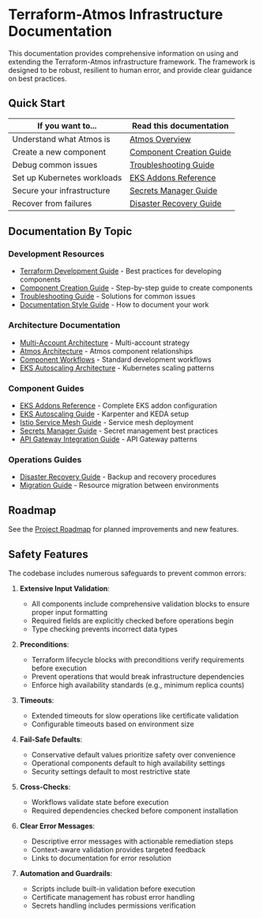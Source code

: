 # Terraform-Atmos Infrastructure Documentation

This documentation provides comprehensive information on using and extending the Terraform-Atmos infrastructure framework. The framework is designed to be robust, resilient to human error, and provide clear guidance on best practices.

## Quick Start

| If you want to... | Read this documentation |
|-------------------|-------------------------|
| Understand what Atmos is | [Atmos Overview](Atmos.md) |
| Create a new component | [Component Creation Guide](component-creation-guide.md) |
| Debug common issues | [Troubleshooting Guide](troubleshooting-guide.md) |
| Set up Kubernetes workloads | [EKS Addons Reference](eks-addons-reference.md) |
| Secure your infrastructure | [Secrets Manager Guide](secrets-manager-guide.md) |
| Recover from failures | [Disaster Recovery Guide](disaster-recovery-guide.md) |

## Documentation By Topic

### Development Resources

- [Terraform Development Guide](tf-dev-guide.md) - Best practices for developing components
- [Component Creation Guide](component-creation-guide.md) - Step-by-step guide to create components
- [Troubleshooting Guide](troubleshooting-guide.md) - Solutions for common issues
- [Documentation Style Guide](documentation-style-guide.md) - How to document your work

### Architecture Documentation

- [Multi-Account Architecture](diagrams/multi-account-architecture.md) - Multi-account strategy
- [Atmos Architecture](diagrams/atmos-architecture.md) - Atmos component relationships
- [Component Workflows](diagrams/component-workflows.md) - Standard development workflows
- [EKS Autoscaling Architecture](diagrams/eks-autoscaling-architecture.md) - Kubernetes scaling patterns

### Component Guides

- [EKS Addons Reference](eks-addons-reference.md) - Complete EKS addon configuration
- [EKS Autoscaling Guide](eks-autoscaling-guide.md) - Karpenter and KEDA setup
- [Istio Service Mesh Guide](istio-service-mesh-guide.md) - Service mesh deployment
- [Secrets Manager Guide](secrets-manager-guide.md) - Secret management best practices
- [API Gateway Integration Guide](api-gateway-integration-guide.md) - API Gateway patterns

### Operations Guides

- [Disaster Recovery Guide](disaster-recovery-guide.md) - Backup and recovery procedures
- [Migration Guide](migration-guide.md) - Resource migration between environments

## Roadmap

See the [Project Roadmap](roadmap.md) for planned improvements and new features.

## Safety Features

The codebase includes numerous safeguards to prevent common errors:

1. **Extensive Input Validation**:
   - All components include comprehensive validation blocks to ensure proper input formatting
   - Required fields are explicitly checked before operations begin
   - Type checking prevents incorrect data types

2. **Preconditions**:
   - Terraform lifecycle blocks with preconditions verify requirements before execution
   - Prevent operations that would break infrastructure dependencies
   - Enforce high availability standards (e.g., minimum replica counts)

3. **Timeouts**:
   - Extended timeouts for slow operations like certificate validation
   - Configurable timeouts based on environment size

4. **Fail-Safe Defaults**:
   - Conservative default values prioritize safety over convenience
   - Operational components default to high availability settings
   - Security settings default to most restrictive state

5. **Cross-Checks**:
   - Workflows validate state before execution
   - Required dependencies checked before component installation

6. **Clear Error Messages**:
   - Descriptive error messages with actionable remediation steps
   - Context-aware validation provides targeted feedback
   - Links to documentation for error resolution

7. **Automation and Guardrails**:
   - Scripts include built-in validation before execution
   - Certificate management has robust error handling
   - Secrets handling includes permissions verification